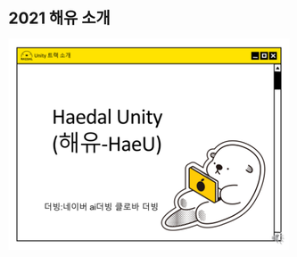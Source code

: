 2021 해유 소개
====================================    
![](https://github.com/haedal-with-knu/HAE-U/blob/master/2021_HU/%EC%9C%A0%EB%8B%88%ED%8B%B0%ED%8A%B8%EB%9E%99OT%EB%B0%95%EC%9D%B8%EC%88%98/%EC%8A%AC%EB%9D%BC%EC%9D%B4%EB%93%9C1.PNG)  
